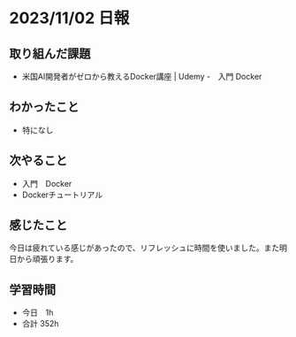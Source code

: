 # 2023/11/02 日報

## 取り組んだ課題
- 米国AI開発者がゼロから教えるDocker講座 | Udemy
-　入門 Docker

## わかったこと
- 特になし

## 次やること
- 入門　Docker
- Dockerチュートリアル

## 感じたこと
今日は疲れている感じがあったので、リフレッシュに時間を使いました。また明日から頑張ります。

## 学習時間
- 今日　1h
- 合計 352h
